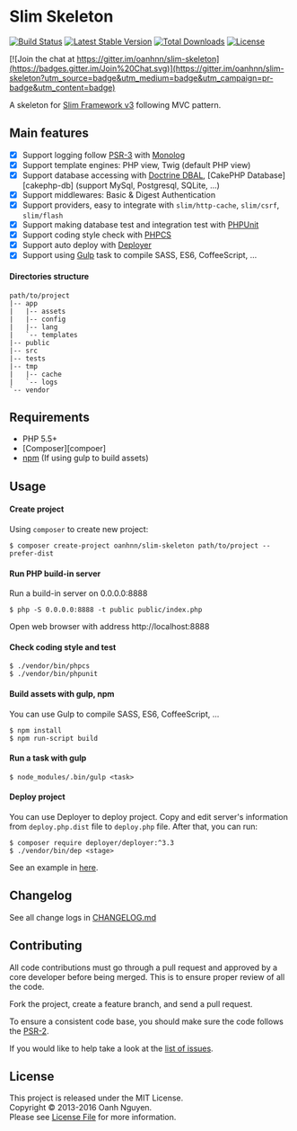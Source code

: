 Slim Skeleton
===
[![Build Status](https://travis-ci.org/oanhnn/slim-skeleton.svg?branch=3.x)](https://travis-ci.org/oanhnn/slim-skeleton)
[![Latest Stable Version](https://poser.pugx.org/oanhnn/slim-skeleton/v/stable)](https://packagist.org/packages/oanhnn/slim-skeleton)
[![Total Downloads](https://poser.pugx.org/oanhnn/slim-skeleton/downloads)](https://packagist.org/packages/oanhnn/slim-skeleton)
[![License](https://poser.pugx.org/oanhnn/slim-skeleton/license)](https://packagist.org/packages/oanhnn/slim-skeleton)

[![Join the chat at https://gitter.im/oanhnn/slim-skeleton](https://badges.gitter.im/Join%20Chat.svg)](https://gitter.im/oanhnn/slim-skeleton?utm_source=badge&utm_medium=badge&utm_campaign=pr-badge&utm_content=badge)

A skeleton for [Slim Framework v3][slim-fw] following MVC pattern.   

Main features
---
- [x] Support logging follow [PSR-3][psr3] with [Monolog][monolog]
- [x] Support template engines: PHP view, Twig (default PHP view)
- [x] Support database accessing with [Doctrine DBAL][doc-dbal], [CakePHP Database][cakephp-db] (support MySql, Postgresql, SQLite, ...)
- [x] Support middlewares: Basic & Digest Authentication
- [x] Support providers, easy to integrate with `slim/http-cache`, `slim/csrf`, `slim/flash`
- [x] Support making database test and integration test with [PHPUnit][phpunit]
- [x] Support coding style check with [PHPCS][phpcs]
- [x] Support auto deploy with [Deployer][deployer]
- [x] Support using [Gulp][gulp] task to compile SASS, ES6, CoffeeScript, ...

#### Directories structure
```
path/to/project
|-- app
|   |-- assets
|   |-- config
|   |-- lang
|   `-- templates
|-- public
|-- src
|-- tests
|-- tmp
|   |-- cache
|   `-- logs
`-- vendor
```

Requirements
---

* PHP 5.5+
* [Composer][compoer]
* [npm][npm] (If using gulp to build assets)

Usage
---

#### Create project
Using `composer` to create new project:

```shell
$ composer create-project oanhnn/slim-skeleton path/to/project --prefer-dist
```

#### Run PHP build-in server
Run a build-in server on 0.0.0.0:8888
```shell
$ php -S 0.0.0.0:8888 -t public public/index.php
```

Open web browser with address http://localhost:8888

#### Check coding style and test
```shell
$ ./vendor/bin/phpcs
$ ./vendor/bin/phpunit
```

#### Build assets with gulp, npm
You can use Gulp to compile SASS, ES6, CoffeeScript, ...

```shell
$ npm install
$ npm run-script build
```

#### Run a task with gulp
```shell
$ node_modules/.bin/gulp <task>
```

#### Deploy project
You can use Deployer to deploy project. Copy and edit server's information from 
`deploy.php.dist` file to `deploy.php` file. After that, you can run:

```shell
$ composer require deployer/deployer:^3.3
$ ./vendor/bin/dep <stage>
```

See an example in [here][deploy-ex].

Changelog
---
See all change logs in [CHANGELOG.md](CHANGELOG.md)

Contributing
---
All code contributions must go through a pull request and approved by
a core developer before being merged. This is to ensure proper review of all the code.

Fork the project, create a feature branch, and send a pull request.

To ensure a consistent code base, you should make sure the code follows the [PSR-2][psr2].

If you would like to help take a look at the [list of issues](issues).

License
---
This project is released under the MIT License.   
Copyright © 2013-2016 Oanh Nguyen.   
Please see [License File](LICENSE.md) for more information.


[psr2]:      https://github.com/php-fig/fig-standards/blob/master/accepted/PSR-2-coding-style-guide.md
[psr3]:      https://github.com/php-fig/fig-standards/blob/master/accepted/PSR-3-logger-interface.md
[composer]:  https://getcomposer.org
[npm]:       https://docs.npmjs.com/getting-started/installing-node
[monolog]:   https://github.com/Seldaek/monolog
[doc-dbal]:  https://github.com/doctrine/dbal
[cake-db]:   https://github.com/cakephp/database
[phpunit]:   https://phpunit.de/
[phpcs]:     https://github.com/squizlabs/PHP_CodeSniffer
[deployer]:  https://deployer.org
[deploy-ex]: https://github.com/oanhnn/deployer-example
[slim-fw]:   http://slimframework.com/
[gulp]:      http://gulpjs.com/
